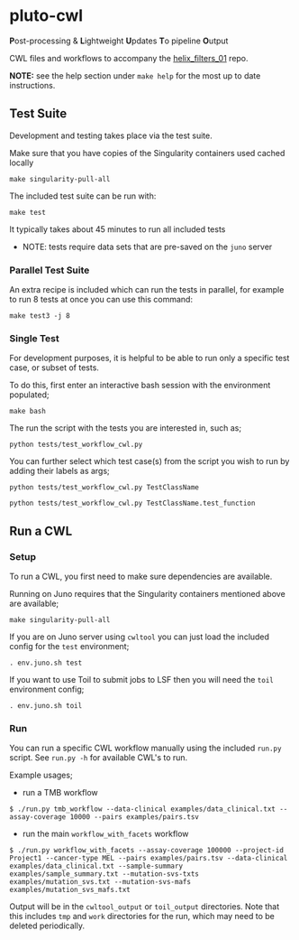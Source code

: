 # pluto-cwl

**P**ost-processing & **L**ightweight **U**pdates **T**o pipeline **O**utput

CWL files and workflows to accompany the [helix_filters_01](https://github.com/mskcc/helix_filters_01) repo.

**NOTE:** see the help section under `make help` for the most up to date instructions.

## Test Suite

Development and testing takes place via the test suite.

Make sure that you have copies of the Singularity containers used cached locally

```
make singularity-pull-all
```


The included test suite can be run with:

```
make test
```

It typically takes about 45 minutes to run all included tests

- NOTE: tests require data sets that are pre-saved on the `juno` server

### Parallel Test Suite

An extra recipe is included which can run the tests in parallel, for example to run 8 tests at once you can use this command:

```
make test3 -j 8
```

### Single Test

For development purposes, it is helpful to be able to run only a specific test case, or subset of tests.

To do this, first enter an interactive bash session with the environment populated;

```
make bash
```

The run the script with the tests you are interested in, such as;

```
python tests/test_workflow_cwl.py
```

You can further select which test case(s) from the script you wish to run by adding their labels as args;

```
python tests/test_workflow_cwl.py TestClassName

python tests/test_workflow_cwl.py TestClassName.test_function
```

## Run a CWL

### Setup

To run a CWL, you first need to make sure dependencies are available.

Running on Juno requires that the Singularity containers mentioned above are available;

```
make singularity-pull-all
```

If you are on Juno server using `cwltool` you can just load the included config for the `test` environment;

```
. env.juno.sh test
```

If you want to use Toil to submit jobs to LSF then you will need the `toil` environment config;

```
. env.juno.sh toil
```

### Run

You can run a specific CWL workflow manually using the included `run.py` script. See `run.py -h` for available CWL's to run.

Example usages;

- run a TMB workflow

```
$ ./run.py tmb_workflow --data-clinical examples/data_clinical.txt --assay-coverage 10000 --pairs examples/pairs.tsv
```

- run the main `workflow_with_facets` workflow

```
$ ./run.py workflow_with_facets --assay-coverage 100000 --project-id Project1 --cancer-type MEL --pairs examples/pairs.tsv --data-clinical examples/data_clinical.txt --sample-summary examples/sample_summary.txt --mutation-svs-txts examples/mutation_svs.txt --mutation-svs-mafs examples/mutation_svs_mafs.txt
```

Output will be in the `cwltool_output` or `toil_output` directories. Note that this includes `tmp` and `work` directories for the run, which may need to be deleted periodically.
